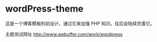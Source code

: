 wordPress-theme
===============

这是一个博客模板的初设计，通过它来加强 PHP 知识。往后会陆续完善它。


主题测试网址 http://www.webuffer.com/work/wordpress
